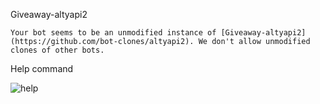Giveaway-altyapi2

``Your bot seems to be an unmodified instance of [Giveaway-altyapi2](https://github.com/bot-clones/altyapi2). We don't allow unmodified clones of other bots.``

Help command

![help](https://i.imgur.com/6g2IoT0.png)
